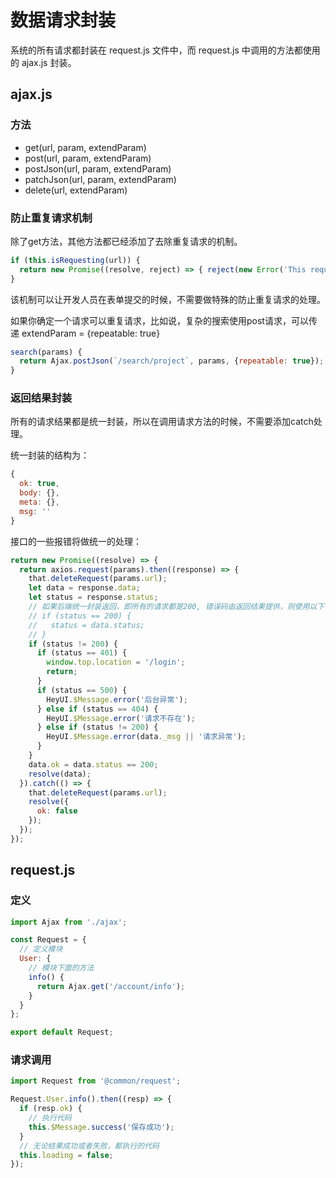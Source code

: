 # 数据请求封装

系统的所有请求都封装在 request.js 文件中，而 request.js 中调用的方法都使用的 ajax.js 封装。

## ajax.js

### 方法

- get(url, param, extendParam)
- post(url, param, extendParam)
- postJson(url, param, extendParam)
- patchJson(url, param, extendParam)
- delete(url, extendParam)

### 防止重复请求机制

除了get方法，其他方法都已经添加了去除重复请求的机制。

``` javascript
if (this.isRequesting(url)) {
  return new Promise((resolve, reject) => { reject(new Error('This request is requesting')); });
}
```

该机制可以让开发人员在表单提交的时候，不需要做特殊的防止重复请求的处理。

如果你确定一个请求可以重复请求，比如说，复杂的搜索使用post请求，可以传递 extendParam = {repeatable: true}

``` javascript
search(params) {
  return Ajax.postJson(`/search/project`, params, {repeatable: true});
}
```

### 返回结果封装

所有的请求结果都是统一封装，所以在调用请求方法的时候，不需要添加catch处理。

统一封装的结构为：

``` javascript
{
  ok: true,
  body: {},
  meta: {},
  msg: ''
}
```

接口的一些报错将做统一的处理：

``` javascript
return new Promise((resolve) => {
  return axios.request(params).then((response) => {
    that.deleteRequest(params.url);
    let data = response.data;
    let status = response.status;
    // 如果后端统一封装返回，即所有的请求都是200, 错误码由返回结果提供，则使用以下代码获取状态
    // if (status == 200) {
    //   status = data.status;
    // }
    if (status != 200) {
      if (status == 401) {
        window.top.location = '/login';
        return;
      }
      if (status == 500) {
        HeyUI.$Message.error('后台异常');
      } else if (status == 404) {
        HeyUI.$Message.error('请求不存在');
      } else if (status != 200) {
        HeyUI.$Message.error(data._msg || '请求异常');
      }
    }
    data.ok = data.status == 200;
    resolve(data);
  }).catch(() => {
    that.deleteRequest(params.url);
    resolve({
      ok: false
    });
  });
});
```

## request.js

### 定义

``` javascript
import Ajax from './ajax';

const Request = {
  // 定义模块
  User: {
    // 模块下面的方法
    info() {
      return Ajax.get('/account/info');
    }
  }
};

export default Request;
```

### 请求调用

``` javascript
import Request from '@common/request';

Request.User.info().then((resp) => {
  if (resp.ok) {
    // 执行代码
    this.$Message.success('保存成功');
  }
  // 无论结果成功或者失败，都执行的代码
  this.loading = false;
});
```
